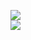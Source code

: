 [![](https://img.shields.io/badge/Made%20With-Github%20Spray-lightgrey.svg?style=for-the-badge&logo=github)](https://github.com/Annihil/github-spray#12982)  
[![](https://i.imgur.com/2DrTn0Z.gif)](https://github.com/Annihil/github-spray)